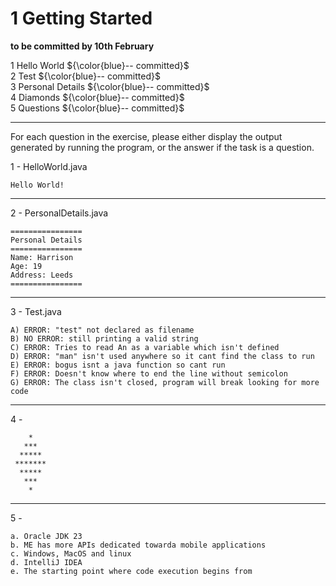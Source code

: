 # 1 Getting Started

**to be committed by 10th February**

1 Hello World        ${\color{blue}-- committed}$\
2 Test               ${\color{blue}-- committed}$\
3 Personal Details   ${\color{blue}-- committed}$\
4 Diamonds           ${\color{blue}-- committed}$\
5 Questions          ${\color{blue}-- committed}$

---

For each question in the exercise, please either display the output generated by running the program, or the answer if the task is a question.

1 - HelloWorld.java

```
Hello World!
```

---

2 - PersonalDetails.java
```
================
Personal Details
================
Name: Harrison
Age: 19
Address: Leeds
================
```

---

3 - Test.java
```
A) ERROR: "test" not declared as filename
B) NO ERROR: still printing a valid string
C) ERROR: Tries to read An as a variable which isn't defined
D) ERROR: "man" isn't used anywhere so it cant find the class to run
E) ERROR: bogus isnt a java function so cant run
F) ERROR: Doesn't know where to end the line without semicolon
G) ERROR: The class isn't closed, program will break looking for more code 
```

---

4 -
```
    *   
   ***   
  *****   
 ******* 
  *****   
   ***   
    *   
```
---

5 - 
```
a. Oracle JDK 23
b. ME has more APIs dedicated towarda mobile applications
c. Windows, MacOS and linux
d. IntelliJ IDEA
e. The starting point where code execution begins from 
```


